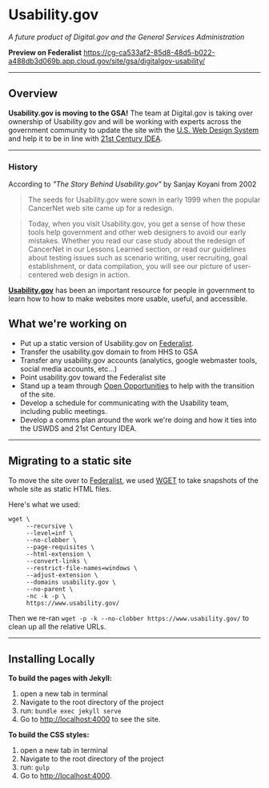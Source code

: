 # Usability.gov

_A future product of Digital.gov and the General Services Administration_

**Preview on Federalist** https://cg-ca533af2-85d8-48d5-b022-a488db3d069b.app.cloud.gov/site/gsa/digitalgov-usability/

---

## Overview

**Usability.gov is moving to the GSA!**
The team at Digital.gov is taking over ownership of Usability.gov and will be working with experts across the government community to update the site with the [U.S. Web Design System](https://designsystem.digital.gov/) and help it to be in line with [21st Century IDEA](https://digital.gov/resources/21st-century-integrated-digital-experience-act/).



---



### History

According to _"The Story Behind Usability.gov"_ by Sanjay Koyani from 2002

> The seeds for Usability.gov were sown in early 1999 when the popular CancerNet web site came up for a redesign.

> Today, when you visit Usability.gov, you get a sense of how these tools help government and other web designers to avoid our early mistakes. Whether you read our case study about the redesign of CancerNet in our Lessons Learned section, or read our guidelines about testing issues such as scenario writing, user recruiting, goal establishment, or data compilation, you will see our picture of user-centered web design in action.


[**Usability.gov**](Usability.gov) has been an important resource for people in government to learn how to how to make websites more usable, useful, and accessible.


## What we're working on

- Put up a static version of Usability.gov on [Federalist](https://federalist.18f.gov/).
- Transfer the usability.gov domain to from HHS to GSA
- Transfer any usability.gov accounts (analytics, google webmaster tools, social media accounts, etc...)
- Point usability.gov toward the Federalist site
- Stand up a team through [Open Opportunities](https://openopps.usajobs.gov/) to help with the transition of the site.
- Develop a schedule for communicating with the Usability team, including public meetings.
- Develop a comms plan around the work we're doing and how it ties into the USWDS and 21st Century IDEA.



---


## Migrating to a static site

To move the site over to [Federalist](https://federalist.18f.gov/), we used [WGET](https://www.gnu.org/software/wget/manual/wget.html) to take snapshots of the whole site as static HTML files.

Here's what we used:

```
wget \
     --recursive \
     --level=inf \
     --no-clobber \
     --page-requisites \
     --html-extension \
     --convert-links \
     --restrict-file-names=windows \
     --adjust-extension \
     --domains usability.gov \
     --no-parent \
     -nc -k -p \
     https://www.usability.gov/
```

Then we re-ran `wget -p -k --no-clobber https://www.usability.gov/` to clean up all the relative URLs.

---

## Installing Locally



**To build the pages with Jekyll:**
1. open a new tab in terminal
2. Navigate to the root directory of the project
3. run: `bundle exec jekyll serve`
4. Go to <http://localhost:4000> to see the site.

**To build the CSS styles:**
1. open a new tab in terminal
2. Navigate to the root directory of the project
3. run: `gulp`
4. Go to <http://localhost:4000>.
